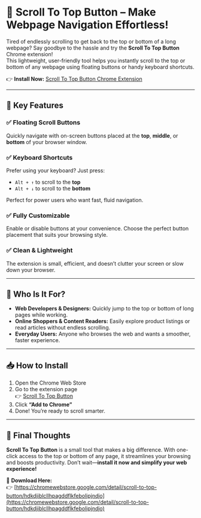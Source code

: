 # 🚀 Scroll To Top Button – Make Webpage Navigation Effortless!

Tired of endlessly scrolling to get back to the top or bottom of a long webpage? Say goodbye to the hassle and try the **Scroll To Top Button** Chrome extension!  
This lightweight, user-friendly tool helps you instantly scroll to the top or bottom of any webpage using floating buttons or handy keyboard shortcuts.

👉 **Install Now:** [Scroll To Top Button Chrome Extension](https://chromewebstore.google.com/detail/scroll-to-top-button/hdkdjiblcllhpagddflkfebolipjndjo)

---

## 🔧 Key Features

### ✅ Floating Scroll Buttons  
Quickly navigate with on-screen buttons placed at the **top**, **middle**, or **bottom** of your browser window.

### ✅ Keyboard Shortcuts  
Prefer using your keyboard? Just press:  
- `Alt + ↑` to scroll to the **top**  
- `Alt + ↓` to scroll to the **bottom**

Perfect for power users who want fast, fluid navigation.

### ✅ Fully Customizable  
Enable or disable buttons at your convenience. Choose the perfect button placement that suits your browsing style.

### ✅ Clean & Lightweight  
The extension is small, efficient, and doesn’t clutter your screen or slow down your browser.

---

## 👤 Who Is It For?

- **Web Developers & Designers:** Quickly jump to the top or bottom of long pages while working.
- **Online Shoppers & Content Readers:** Easily explore product listings or read articles without endless scrolling.
- **Everyday Users:** Anyone who browses the web and wants a smoother, faster experience.

---

## 📥 How to Install

1. Open the Chrome Web Store  
2. Go to the extension page  
   👉 [Scroll To Top Button](https://chromewebstore.google.com/detail/scroll-to-top-button/hdkdjiblcllhpagddflkfebolipjndjo)  
3. Click **“Add to Chrome”**  
4. Done! You’re ready to scroll smarter.

---

## 🧩 Final Thoughts

**Scroll To Top Button** is a small tool that makes a big difference. With one-click access to the top or bottom of any page, it streamlines your browsing and boosts productivity. Don’t wait—**install it now and simplify your web experience!**

🔗 **Download Here:**  
👉 [https://chromewebstore.google.com/detail/scroll-to-top-button/hdkdjiblcllhpagddflkfebolipjndjo](https://chromewebstore.google.com/detail/scroll-to-top-button/hdkdjiblcllhpagddflkfebolipjndjo)

